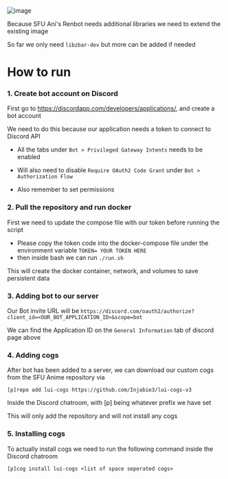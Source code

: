 ![image](https://github.com/xXJadeRabbitXx/docker-ren/blob/main/banner.png)

Because SFU Ani's Renbot needs additional libraries we need to extend the existing image

So far we only need `libzbar-dev` but more can be added if needed

# How to run

### 1. Create bot account on Discord
First go to https://discordapp.com/developers/applications/, and create a bot account

We need to do this because our application needs a token to connect to Discord API

- All the tabs under `Bot > Privileged Gateway Intents` needs to be enabled

- Will also need to disable `Require OAuth2 Code Grant` under `Bot > Authorization Flow`

- Also remember to set permissions


### 2. Pull the repository and run docker

First we need to update the compose file with our token before running the script

- Please copy the token code into the docker-compose file under the environment variable `TOKEN= YOUR TOKEN HERE`
- then inside bash we can run `./run.sh`

This will create the docker container, network, and volumes to save persistent data

### 3. Adding bot to our server

Our Bot invite URL will be `https://discord.com/oauth2/authorize?client_id=<OUR_BOT_APPLICATION_ID>&scope=bot`

We can find the Application ID on the `General Information` tab of discord page above

### 4. Adding cogs

After bot has been added to a server, we can download our custom cogs from the SFU Anime repository via 

```[p]repo add lui-cogs https://github.com/Injabie3/lui-cogs-v3```

Inside the Discord chatroom, with [p] being whatever prefix we have set

This will only add the repository and will not install any cogs

### 5. Installing cogs

To actually install cogs we need to run the following command inside the Discord chatroom

```[p]cog install lui-cogs <list of space seperated cogs>```

